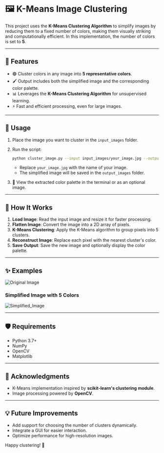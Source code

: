 # 🖼️ K-Means Image Clustering

This project uses the **K-Means Clustering Algorithm** to simplify images by reducing them to a fixed number of colors, making them visually striking and computationally efficient. In this implementation, the number of colors is set to **5**.

---

## 📜 Features
- 🟢 Cluster colors in any image into **5 representative colors**.
- 🖌️ Output includes both the simplified image and the corresponding color palette.
- 📊 Leverages the **K-Means Clustering Algorithm** for unsupervised learning.
- ⚡ Fast and efficient processing, even for large images.

---


## 🚀 Usage

1. Place the image you want to cluster in the `input_images` folder.
2. Run the script:
   ```bash
   python cluster_image.py --input input_images/your_image.jpg --output output_images/clustered_image.jpg
   ```
   - Replace `your_image.jpg` with the name of your image.
   - The simplified image will be saved in the `output_images` folder.

3. 🎨 View the extracted color palette in the terminal or as an optional image.

---

## 🧠 How It Works
1. **Load Image**: Read the input image and resize it for faster processing.
2. **Flatten Image**: Convert the image into a 2D array of pixels.
3. **K-Means Clustering**: Apply the K-Means algorithm to group pixels into 5 clusters.
4. **Reconstruct Image**: Replace each pixel with the nearest cluster's color.
5. **Save Output**: Save the new image and optionally display the color palette.


---

## ✨ Examples
![Original Image](https://github.com/user-attachments/assets/484b65b4-aa06-4587-bc3c-643200a40487)


### Simplified Image with 5 Colors
![Simplified_Image](https://github.com/user-attachments/assets/7fdc6426-9135-48ef-9509-2d95a77edc35)

---

## 🛡️ Requirements
- Python 3.7+
- NumPy
- OpenCV
- Matplotlib

---

## 🙌 Acknowledgments
- K-Means implementation inspired by **scikit-learn's clustering module**.
- Image processing powered by **OpenCV**.

---

## 💡 Future Improvements
- Add support for choosing the number of clusters dynamically.
- Integrate a GUI for easier interaction.
- Optimize performance for high-resolution images.



Happy clustering! 🎉

